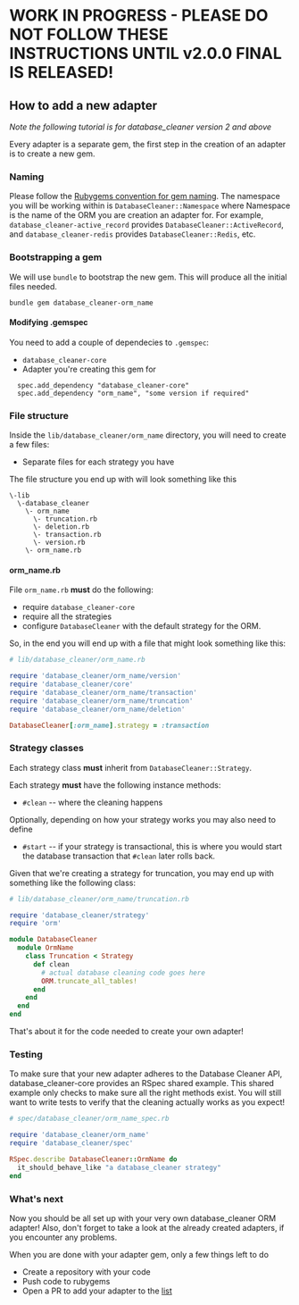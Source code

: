 # WORK IN PROGRESS - PLEASE DO NOT FOLLOW THESE INSTRUCTIONS UNTIL v2.0.0 FINAL IS RELEASED!

## How to add a new adapter

_Note the following tutorial is for database_cleaner version 2 and above_

Every adapter is a separate gem, the first step in the creation of an adapter is to create a new gem.

### Naming
Please follow the [Rubygems convention for gem naming](https://guides.rubygems.org/name-your-gem/). The namespace you will be working within is `DatabaseCleaner::Namespace` where Namespace is the name of the ORM you are creation an adapter for.
For example, `database_cleaner-active_record` provides `DatabaseCleaner::ActiveRecord`, and `database_cleaner-redis` provides `DatabaseCleaner::Redis`, etc.

### Bootstrapping a gem
We will use `bundle` to bootstrap the new gem. This will produce all the initial files needed.

```
bundle gem database_cleaner-orm_name
```
#### Modifying .gemspec
You need to add a couple of dependecies to `.gemspec`:
* `database_cleaner-core`
* Adapter you're creating this gem for

```
  spec.add_dependency "database_cleaner-core"
  spec.add_dependency "orm_name", "some version if required"
```

#### 

### File structure

Inside the `lib/database_cleaner/orm_name` directory, you will need to create a few files:

* Separate files for each strategy you have

The file structure you end up with will look something like this

```
\-lib
  \-database_cleaner
    \- orm_name
      \- truncation.rb
      \- deletion.rb
      \- transaction.rb
      \- version.rb
    \- orm_name.rb
```

#### orm_name.rb

File `orm_name.rb` **must** do the following:
  * require `database_cleaner-core`
  * require all the strategies
  * configure `DatabaseCleaner` with the default strategy for the ORM.

So, in the end you will end up with a file that might look something like this:

```ruby
# lib/database_cleaner/orm_name.rb

require 'database_cleaner/orm_name/version'
require 'database_cleaner/core'
require 'database_cleaner/orm_name/transaction'
require 'database_cleaner/orm_name/truncation'
require 'database_cleaner/orm_name/deletion'

DatabaseCleaner[:orm_name].strategy = :transaction
```

### Strategy classes

Each strategy class **must** inherit from `DatabaseCleaner::Strategy`.

Each strategy **must** have the following instance methods:
  *  `#clean` -- where the cleaning happens

Optionally, depending on how your strategy works you may also need to define
  *  `#start` -- if your strategy is transactional, this is where you would start the database transaction that `#clean` later rolls back.

Given that we're creating a strategy for truncation, you may end up with something like the following class:

```ruby
# lib/database_cleaner/orm_name/truncation.rb

require 'database_cleaner/strategy'
require 'orm'

module DatabaseCleaner
  module OrmName
    class Truncation < Strategy
      def clean
        # actual database cleaning code goes here
        ORM.truncate_all_tables!
      end
    end
  end
end
```

That's about it for the code needed to create your own adapter!

### Testing

To make sure that your new adapter adheres to the Database Cleaner API, database_cleaner-core provides an RSpec shared example. This shared example only checks to make sure all the right methods exist. You will still want to write tests to verify that the cleaning actually works as you expect!

```ruby
# spec/database_cleaner/orm_name_spec.rb

require 'database_cleaner/orm_name'
require 'database_cleaner/spec'

RSpec.describe DatabaseCleaner::OrmName do
  it_should_behave_like "a database_cleaner strategy"
end
```

### What's next

Now you should be all set up with your very own database_cleaner ORM adapter!
Also, don't forget to take a look at the already created adapters, if you encounter any problems.

When you are done with your adapter gem, only a few things left to do
  * Create a repository with your code
  * Push code to rubygems
  * Open a PR to add your adapter to the [list](https://github.com/DatabaseCleaner/database_cleaner#list-of-adapters)
